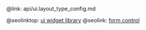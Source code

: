 @link: api/ui.layout_type_config.md

@seolinktop: [ui widget library](https://webix.com)
@seolink: [form control](https://webix.com/widget/form/)